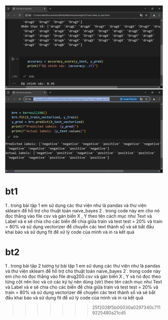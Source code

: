 ![alt text](hinhanh2.png) ![alt text](hinhanh1.png)
# bt1
1 . trong  bài tập 1 em sử dụng các thư viện như là pandas và thư viện sklearn để hỗ trợ cho thuật toán naive_bayes 
2 . trong code này em cho nó đọc thẳng vào file csv và gán biến X , Y theo tên cách mục như Text và Label và e sẽ chia cho các biến để chia giữa train và test test = 20% và train = 80% và sử dụng vectorizer để chuyển các text thành số và sẽ bắt đầu khai báo và sử dụng fit để xử lý code của mình và in ra kết quả 
# bt2 
1 . trong  bài tập 2 tương tự bài tập 1  em sử dụng các thư viện như là pandas và thư viện sklearn để hỗ trợ cho thuật toán naive_bayes 
2 . trong code này em cho nó đọc thẳng vào file drug200.csv và gán biến X , Y và nó đọc theo từng cột nên iloc và có các ký tự nên dùng (str) theo tên cách mục như Text và Label và e sẽ chia cho các biến để chia giữa train và test test = 20% và train = 80% và sử dụng vectorizer để chuyển các text thành số và sẽ bắt đầu khai báo và sử dụng fit để xử lý code của mình và in ra kết quả 
>>>>>>> 25f2028f5b00030a0297340c7119225480a21cd5

